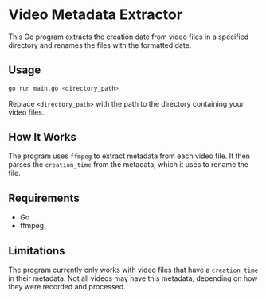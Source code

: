 # Video Metadata Extractor

This Go program extracts the creation date from video files in a specified directory and renames the files with the formatted date.

## Usage

```bash
go run main.go <directory_path>
```

Replace `<directory_path>` with the path to the directory containing your video files.

## How It Works

The program uses `ffmpeg` to extract metadata from each video file. It then parses the `creation_time` from the metadata, which it uses to rename the file.


## Requirements

- Go
- ffmpeg

## Limitations

The program currently only works with video files that have a `creation_time` in their metadata. Not all videos may have this metadata, depending on how they were recorded and processed.

